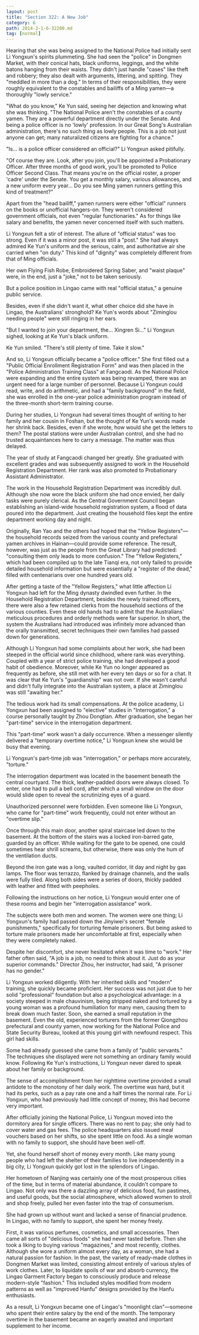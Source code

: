 ```yaml
---
layout: post
title: "Section 322: A New Job"
category: 6
path: 2014-3-1-6-32200.md
tag: [normal]
---
```


Hearing that she was being assigned to the National Police had initially sent Li Yongxun's spirits plummeting. She had seen the "police" in Dongmen Market, with their conical hats, black uniforms, leggings, and the white batons hanging from their waists. They didn't just handle "cases" like theft and robbery; they also dealt with arguments, littering, and spitting. They "meddled in more than a dog." In terms of their responsibilities, they were roughly equivalent to the constables and bailiffs of a Ming yamen—a thoroughly "lowly service."

"What do you know," Ke Yun said, seeing her dejection and knowing what she was thinking. "The National Police aren't the constables of a county yamen. They are a powerful department directly under the Senate. And being a police officer is no 'lowly' profession. In our Great Song's Australian administration, there's no such thing as lowly people. This is a job not just anyone can get; many naturalized citizens are fighting for a chance."

"Is... is a police officer considered an official?" Li Yongxun asked pitifully.

"Of course they are. Look, after you join, you'll be appointed a Probationary Officer. After three months of good work, you'll be promoted to Police Officer Second Class. That means you're on the official roster, a proper 'cadre' under the Senate. You get a monthly salary, various allowances, and a new uniform every year... Do you see Ming yamen runners getting this kind of treatment?"

Apart from the "head bailiff," yamen runners were either "official" runners on the books or unofficial hangers-on. They weren't considered government officials, not even "regular functionaries." As for things like salary and benefits, the yamen never concerned itself with such matters.

Li Yongxun felt a stir of interest. The allure of "official status" was too strong. Even if it was a minor post, it was still a "post." She had always admired Ke Yun's uniform and the serious, calm, and authoritative air she carried when "on duty." This kind of "dignity" was completely different from that of Ming officials.

Her own Flying Fish Robe, Embroidered Spring Saber, and "waist plaque" were, in the end, just a "joke," not to be taken seriously.

But a police position in Lingao came with real "official status," a genuine public service.

Besides, even if she didn't want it, what other choice did she have in Lingao, the Australians' stronghold? Ke Yun's words about "Ziminglou needing people" were still ringing in her ears.

"But I wanted to join your department, the... Xingren Si..." Li Yongxun sighed, looking at Ke Yun's black uniform.

Ke Yun smiled. "There's still plenty of time. Take it slow."

And so, Li Yongxun officially became a "police officer." She first filled out a "Public Official Enrollment Registration Form" and was then placed in the "Police Administration Training Class" at Fangcaodi. As the National Police were expanding and the entire system was being revamped, there was an urgent need for a large number of personnel. Because Li Yongxun could read, write, and do arithmetic, and had a "family background" in the field, she was enrolled in the one-year police administration program instead of the three-month short-term training course.

During her studies, Li Yongxun had several times thought of writing to her family and her cousin in Foshan, but the thought of Ke Yun's words made her shrink back. Besides, even if she wrote, how would she get the letters to them? The postal stations were under Australian control, and she had no trusted acquaintances here to carry a message. The matter was thus delayed.

The year of study at Fangcaodi changed her greatly. She graduated with excellent grades and was subsequently assigned to work in the Household Registration Department. Her rank was also promoted to Probationary Assistant Administrator.

The work in the Household Registration Department was incredibly dull. Although she now wore the black uniform she had once envied, her daily tasks were purely clerical. As the Central Government Council began establishing an island-wide household registration system, a flood of data poured into the department. Just creating the household files kept the entire department working day and night.

Originally, Ran Yao and the others had hoped that the "Yellow Registers"—the household records seized from the various county and prefectural yamen archives in Hainan—could provide some reference. The result, however, was just as the people from the Great Library had predicted: "consulting them only leads to more confusion." The "Yellow Registers," which had been compiled up to the late Tianqi era, not only failed to provide detailed household information but were essentially a "register of the dead," filled with centenarians over one hundred years old.

After getting a taste of the "Yellow Registers," what little affection Li Yongxun had left for the Ming dynasty dwindled even further. In the Household Registration Department, besides the newly trained officers, there were also a few retained clerks from the household sections of the various counties. Even these old hands had to admit that the Australians' meticulous procedures and orderly methods were far superior. In short, the system the Australians had introduced was infinitely more advanced than the orally transmitted, secret techniques their own families had passed down for generations.

Although Li Yongxun had some complaints about her work, she had been steeped in the official world since childhood, where rank was everything. Coupled with a year of strict police training, she had developed a good habit of obedience. Moreover, while Ke Yun no longer appeared as frequently as before, she still met with her every ten days or so for a chat. It was clear that Ke Yun's "guardianship" was not over. If she wasn't careful and didn't fully integrate into the Australian system, a place at Ziminglou was still "awaiting her."

The tedious work had its small compensations. At the police academy, Li Yongxun had been assigned to "elective" studies in "Interrogation," a course personally taught by Zhou Dongtian. After graduation, she began her "part-time" service in the interrogation department.

This "part-time" work wasn't a daily occurrence. When a messenger silently delivered a "temporary overtime notice," Li Yongxun knew she would be busy that evening.

Li Yongxun's part-time job was "interrogation," or perhaps more accurately, "torture."

The interrogation department was located in the basement beneath the central courtyard. The thick, leather-padded doors were always closed. To enter, one had to pull a bell cord, after which a small window on the door would slide open to reveal the scrutinizing eyes of a guard.

Unauthorized personnel were forbidden. Even someone like Li Yongxun, who came for "part-time" work frequently, could not enter without an "overtime slip."

Once through this main door, another spiral staircase led down to the basement. At the bottom of the stairs was a locked iron-barred gate, guarded by an officer. While waiting for the gate to be opened, one could sometimes hear shrill screams, but otherwise, there was only the hum of the ventilation ducts.

Beyond the iron gate was a long, vaulted corridor, lit day and night by gas lamps. The floor was terrazzo, flanked by drainage channels, and the walls were fully tiled. Along both sides were a series of doors, thickly padded with leather and fitted with peepholes.

Following the instructions on her notice, Li Yongxun would enter one of these rooms and begin her "interrogation assistance" work.

The subjects were both men and women. The women were one thing; Li Yongxun's family had passed down the Jinyiwei's secret "female punishments," specifically for torturing female prisoners. But being asked to torture male prisoners made her uncomfortable at first, especially when they were completely naked.

Despite her discomfort, she never hesitated when it was time to "work." Her father often said, "A job is a job, no need to think about it. Just do as your superior commands." Director Zhou, her instructor, had said, "A prisoner has no gender."

Li Yongxun worked diligently. With her inherited skills and "modern" training, she quickly became proficient. Her success was not just due to her solid "professional" foundation but also a psychological advantage: in a society steeped in male chauvinism, being stripped naked and tortured by a young woman was a profound humiliation for many men, causing them to break down much faster. Soon, she earned a small reputation in the basement. Even the old, experienced torturers from the former Qiongzhou prefectural and county yamen, now working for the National Police and State Security Bureau, looked at this young girl with newfound respect. This girl had skills.

Some had already guessed she came from a family of "public servants." The techniques she displayed were not something an ordinary family would know. Following Ke Yun's instructions, Li Yongxun never dared to speak about her family or background.

The sense of accomplishment from her nighttime overtime provided a small antidote to the monotony of her daily work. The overtime was hard, but it had its perks, such as a pay rate one and a half times the normal rate. For Li Yongxun, who had previously had little concept of money, this had become very important.

After officially joining the National Police, Li Yongxun moved into the dormitory area for single officers. There was no rent to pay; she only had to cover water and gas fees. The police headquarters also issued meal vouchers based on her shifts, so she spent little on food. As a single woman with no family to support, she should have been well-off.

Yet, she found herself short of money every month. Like many young people who had left the shelter of their families to live independently in a big city, Li Yongxun quickly got lost in the splendors of Lingao.

Her hometown of Nanjing was certainly one of the most prosperous cities of the time, but in terms of material abundance, it couldn't compare to Lingao. Not only was there a dazzling array of delicious food, fun pastimes, and useful goods, but the social atmosphere, which allowed women to stroll and shop freely, pulled her even faster into the trap of consumerism.

She had grown up without want and lacked a sense of financial prudence. In Lingao, with no family to support, she spent her money freely.

First, it was various perfumes, cosmetics, and small accessories. Then came all sorts of "delicious foods" she had never tasted before. Then she took a liking to buying various "magazines," and most recently, clothes. Although she wore a uniform almost every day, as a woman, she had a natural passion for fashion. In the past, the variety of ready-made clothes in Dongmen Market was limited, consisting almost entirely of various styles of work clothes. Later, to liquidate spoils of war and absorb currency, the Lingao Garment Factory began to consciously produce and release modern-style "fashion." This included styles modified from modern patterns as well as "improved Hanfu" designs provided by the Hanfu enthusiasts.

As a result, Li Yongxun became one of Lingao's "moonlight clan"—someone who spent their entire salary by the end of the month. The temporary overtime in the basement became an eagerly awaited and important supplement to her income.
